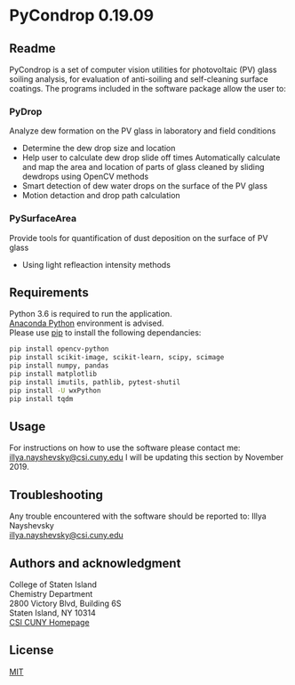 # PyCondrop 0.19.09

## Readme
PyCondrop is a set of computer vision utilities for photovoltaic (PV) glass soiling analysis,
for evaluation of anti-soiling and self-cleaning surface coatings.
The programs included in the software package allow the user to:

### PyDrop
Analyze dew formation on the PV glass in laboratory and field conditions
- Determine the dew drop size and location
- Help user to calculate dew drop slide off times
Automatically calculate and map the area and location of parts of glass cleaned by sliding dewdrops using OpenCV methods
- Smart detection of dew water drops on the surface of the PV glass
- Motion detaction and drop path calculation

### PySurfaceArea
Provide tools for quantification of dust deposition on the surface of PV glass
- Using light refleaction intensity methods


## Requirements

Python 3.6 is required to run the application.<br />
[Anaconda Python](https://conda.io/projects/conda/en/latest/user-guide/install/index.html?highlight=conda) environment is advised. <br />
Please use [pip](https://pip.pypa.io/en/stable/) to install the following dependancies:

```bash
pip install opencv-python
pip install scikit-image, scikit-learn, scipy, scimage
pip install numpy, pandas
pip install matplotlib
pip install imutils, pathlib, pytest-shutil
pip install -U wxPython
pip install tqdm
```

## Usage
For instructions on how to use the software please contact me: illya.nayshevsky@csi.cuny.edu
I will be updating this section by November 2019.

## Troubleshooting

Any trouble encountered with the software should be reported to:
Illya Nayshevsky<br />
illya.nayshevsky@csi.cuny.edu

## Authors and acknowledgment
College of Staten Island<br />
Chemistry Department<br />
2800 Victory Blvd, Building 6S<br />
Staten Island, NY 10314<br />
[CSI CUNY Homepage](https://www.csi.cuny.edu/academics-and-research/departments-programs/chemistry)

## License
[MIT](https://choosealicense.com/licenses/mit/) 






